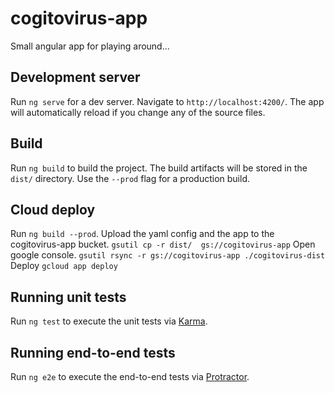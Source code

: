 # cogitovirus-app

Small angular app for playing around...

## Development server

Run `ng serve` for a dev server. Navigate to `http://localhost:4200/`. The app will automatically reload if you change any of the source files.

## Build

Run `ng build` to build the project. The build artifacts will be stored in the `dist/` directory. Use the `--prod` flag for a production build.

## Cloud deploy

Run `ng build --prod`.
Upload the yaml config and the app to the cogitovirus-app bucket. `gsutil cp -r dist/  gs://cogitovirus-app`
Open google console. `gsutil rsync -r gs://cogitovirus-app ./cogitovirus-dist`
Deploy `gcloud app deploy`

## Running unit tests

Run `ng test` to execute the unit tests via [Karma](https://karma-runner.github.io).

## Running end-to-end tests

Run `ng e2e` to execute the end-to-end tests via [Protractor](http://www.protractortest.org/).